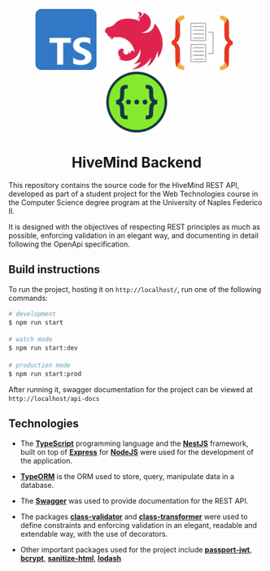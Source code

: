 <p align="center">
  <a href="https://www.typescriptlang.org/" target="blank"><img src="images/ts-logo-512.svg" width="120" alt="TypeScript Logo" style="margin-right:10px"></a>
  <a href="https://nestjs.com/" target="blank"><img src="images/NestJS.svg" width="120" alt="Nest Logo" style="margin-right:10px"></a>
  <a href="https://typeorm.io/" target="blank"><img src="images/typeorm.svg" width="120" alt="TypeORM Logo" style="margin-right:10px"></a>
  <a href="https://swagger.io/" target="blank"><img src="images/swagger.svg" width="120" alt="Swagger Logo"></a>
</p>

<h1 align="Center">HiveMind Backend</h1>

This repository contains the source code for the HiveMind REST API, developed as part of a student project for the Web Technologies course in the Computer Science degree program at the University of Naples Federico II.

It is designed with the objectives of respecting REST principles as much as possible, enforcing validation in an elegant way, and documenting in detail following the OpenApi specification.

## Build instructions

To run the project, hosting it on `http://localhost/`, run one of the following commands:

```bash
# development
$ npm run start

# watch mode
$ npm run start:dev

# production mode
$ npm run start:prod
```

After running it, swagger documentation for the project can be viewed at `http://localhost/api-docs`

## Technologies

- The **[TypeScript](https://www.typescriptlang.org/)** programming language and the **[NestJS](https://nestjs.com/)** framework, built on top of **[Express](https://expressjs.com)** for **[NodeJS](https://nodejs.org/en)** were used for the development of the application.

- **[TypeORM](https://typeorm.io/)** is the ORM used to store, query, manipulate data in a database.

- The **[Swagger](https://swagger.io/)** was used to provide documentation for the REST API.

- The packages **[class-validator](https://github.com/typestack/class-validator)** and **[class-transformer](https://github.com/typestack/class-transformer)** were used to define constraints and enforcing validation in an elegant, readable and extendable way, with the use of decorators.

- Other important packages used for the project include **[passport-jwt](https://www.passportjs.org/packages/passport-jwt/)**, **[bcrypt](https://www.npmjs.com/package/bcrypt)**, **[sanitize-html](https://www.npmjs.com/package/sanitize-html)**, **[lodash](https://lodash.com/)**
